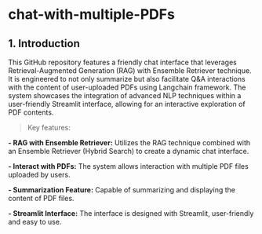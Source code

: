 # chat-with-multiple-PDFs
## 1. Introduction
This GitHub repository features a friendly chat interface that leverages Retrieval-Augmented Generation (RAG) with Ensemble Retriever technique. It is engineered to not only summarize but also facilitate Q&A interactions with the content of user-uploaded PDFs using Langchain framework. The system showcases the integration of advanced NLP techniques within a user-friendly Streamlit interface, allowing for an interactive exploration of PDF contents.
> Key features:

**- RAG with Ensemble Retriever:** Utilizes the RAG technique combined with an Ensemble Retriever (Hybrid Search) to create a dynamic chat interface.

**- Interact with PDFs:** The system allows interaction with multiple PDF files uploaded by users.

**- Summarization Feature:** Capable of summarizing and displaying the content of PDF files.

**- Streamlit Interface:** The interface is designed with Streamlit, user-friendly and easy to use.
